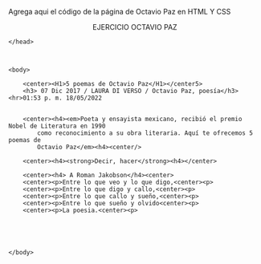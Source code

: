 Agrega aqui el código de la página de Octavio Paz en HTML Y CSS
<!DOCTYPE html>
<html>
	<head>
		<center><tilte>EJERCICIO OCTAVIO PAZ</TILTE></center>
		
	</head>



	<body>

		<center><H1>5 poemas de Octavio Paz</H1></center5>
		<h3> 07 Dic 2017 / LAURA DI VERSO / Octavio Paz, poesía</h3> <hr>01:53 p. m. 18/05/2022


		<center><h4><em>Poeta y ensayista mexicano, recibió el premio Nobel de Literatura en 1990
			como reconocimiento a su obra literaria. Aquí te ofrecemos 5 poemas de
			Octavio Paz</em><h4><center/>

		<center><h4><strong>Decir, hacer</strong><h4></center>

		<center><h4> A Roman Jakobson</h4><center>
		<center><p>Entre lo que veo y lo que digo,<center><p>
		<center><p>Entre lo que digo y callo,<center><p>
		<center><p>Entre lo que callo y sueño,<center><p>
		<center><p>Entre lo que sueño y olvido<center><p>
		<center><p>La poesia.<center><p>



		

	</body>
